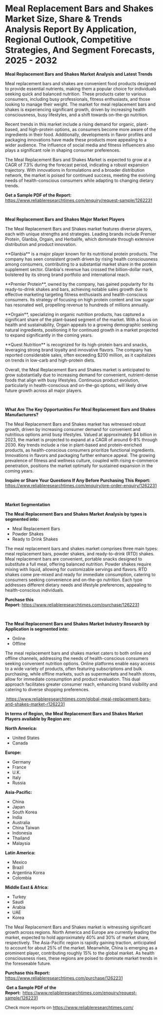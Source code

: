 <p><h1>Meal Replacement Bars and Shakes Market Size, Share & Trends Analysis Report By Application, Regional Outlook, Competitive Strategies, And Segment Forecasts, 2025 - 2032</h1></p><p><strong>Meal Replacement Bars and Shakes Market Analysis and Latest Trends</strong></p>
<p><p>Meal replacement bars and shakes are convenient food products designed to provide essential nutrients, making them a popular choice for individuals seeking quick and balanced nutrition. These products cater to various consumers, including busy professionals, fitness enthusiasts, and those looking to manage their weight. The market for meal replacement bars and shakes is experiencing significant growth, driven by increasing health consciousness, busy lifestyles, and a shift towards on-the-go nutrition.</p><p>Recent trends in this market include a rising demand for organic, plant-based, and high-protein options, as consumers become more aware of the ingredients in their food. Additionally, developments in flavor profiles and packaging innovations have made these products more appealing to a wider audience. The influence of social media and fitness influencers also plays a significant role in shaping consumer preferences.</p><p>The Meal Replacement Bars and Shakes Market is expected to grow at a CAGR of 7.3% during the forecast period, indicating a robust expansion trajectory. With innovations in formulations and a broader distribution network, the market is poised for continued success, meeting the evolving needs of health-conscious consumers while adapting to changing dietary trends.</p></p>
<p><strong>Get a Sample PDF of the Report:&nbsp;</strong> <a href="https://www.reliableresearchtimes.com/enquiry/request-sample/1262231?utm_campaign=2310&utm_medium=2&utm_source=Github&utm_content=ia&utm_term=14022025&utm_id=meal-replacement-bars-and-shakes">https://www.reliableresearchtimes.com/enquiry/request-sample/1262231</a></p>
<p>&nbsp;</p>
<p><strong>Meal Replacement Bars and Shakes Major Market Players</strong></p>
<p><p>The Meal Replacement Bars and Shakes market features diverse players, each with unique strengths and strategies. Leading brands include Premier Protein, Glanbia, Orgain, and Herbalife, which dominate through extensive distribution and product innovation.</p><p>**Glanbia** is a major player known for its nutritional protein products. The company has seen consistent growth driven by rising health consciousness among consumers, contributing to a substantial market share in the protein supplement sector. Glanbia's revenue has crossed the billion-dollar mark, bolstered by its strong brand portfolio and international reach.</p><p>**Premier Protein**, owned by the company, has gained popularity for its ready-to-drink shakes and bars, achieving notable sales growth due to effective marketing targeting fitness enthusiasts and health-conscious consumers. Its strategy of focusing on high protein content and low sugar has resonated well, propelling revenue to hundreds of millions annually.</p><p>**Orgain**, specializing in organic nutrition products, has captured a significant share of the plant-based segment of the market. With a focus on health and sustainability, Orgain appeals to a growing demographic seeking natural ingredients, positioning it for continued growth in a market projected to expand significantly in the coming years.</p><p>**Quest Nutrition** is recognized for its high-protein bars and snacks, leveraging strong brand loyalty and innovative flavors. The company has reported considerable sales, often exceeding $200 million, as it capitalizes on trends in low-carb and high-protein diets.</p><p>Overall, the Meal Replacement Bars and Shakes market is anticipated to grow substantially due to increasing demand for convenient, nutrient-dense foods that align with busy lifestyles. Continuous product evolution, particularly in health-conscious and on-the-go options, will likely drive future growth across all major players.</p></p>
<p>&nbsp;</p>
<p><strong>What Are The Key Opportunities For Meal Replacement Bars and Shakes Manufacturers?</strong></p>
<p><p>The Meal Replacement Bars and Shakes market has witnessed robust growth, driven by increasing consumer demand for convenient and nutritious options amid busy lifestyles. Valued at approximately $4 billion in 2023, the market is projected to expand at a CAGR of around 6-8% through 2030. Key trends include a rise in plant-based and protein-enriched products, as health-conscious consumers prioritize functional ingredients. Innovations in flavors and packaging further enhance appeal. The growing prevalence of fitness and wellness culture, coupled with rising e-commerce penetration, positions the market optimally for sustained expansion in the coming years.</p></p>
<p><strong>Inquire or Share Your Questions If Any Before Purchasing This Report:</strong> <a href="https://www.reliableresearchtimes.com/enquiry/pre-order-enquiry/1262231?utm_campaign=2310&utm_medium=2&utm_source=Github&utm_content=ia&utm_term=14022025&utm_id=meal-replacement-bars-and-shakes">https://www.reliableresearchtimes.com/enquiry/pre-order-enquiry/1262231</a></p>
<p>&nbsp;</p>
<p><strong>Market Segmentation</strong></p>
<p><strong>The Meal Replacement Bars and Shakes Market Analysis by types is segmented into:</strong></p>
<p><ul><li>Meal Replacement Bars</li><li>Powder Shakes</li><li>Ready to Drink Shakes</li></ul></p>
<p><p>The meal replacement bars and shakes market comprises three main types: meal replacement bars, powder shakes, and ready-to-drink (RTD) shakes. Meal replacement bars are convenient, portable snacks designed to substitute a full meal, offering balanced nutrition. Powder shakes require mixing with liquid, allowing for customizable servings and flavors. RTD shakes come pre-mixed and ready for immediate consumption, catering to consumers seeking convenience and on-the-go nutrition. Each type addresses different dietary needs and lifestyle preferences, appealing to health-conscious individuals.</p></p>
<p><strong>Purchase this Report:&nbsp;</strong><a href="https://www.reliableresearchtimes.com/purchase/1262231?utm_campaign=2310&utm_medium=2&utm_source=Github&utm_content=ia&utm_term=14022025&utm_id=meal-replacement-bars-and-shakes">https://www.reliableresearchtimes.com/purchase/1262231</a></p>
<p>&nbsp;</p>
<p><strong>The Meal Replacement Bars and Shakes Market Industry Research by Application is segmented into:</strong></p>
<p><ul><li>Online</li><li>Offline</li></ul></p>
<p><p>The meal replacement bars and shakes market caters to both online and offline channels, addressing the needs of health-conscious consumers seeking convenient nutrition options. Online platforms enable easy access to a wide variety of products, often featuring subscriptions and bulk purchasing, while offline markets, such as supermarkets and health stores, allow for immediate consumption and product evaluation. This dual approach facilitates greater consumer reach, enhancing brand visibility and catering to diverse shopping preferences.</p></p>
<p><a href="https://www.reliableresearchtimes.com/global-meal-replacement-bars-and-shakes-market-r1262231?utm_campaign=2310&utm_medium=2&utm_source=Github&utm_content=ia&utm_term=14022025&utm_id=meal-replacement-bars-and-shakes">&nbsp;https://www.reliableresearchtimes.com/global-meal-replacement-bars-and-shakes-market-r1262231</a></p>
<p><strong>In terms of Region, the Meal Replacement Bars and Shakes Market Players available by Region are:</strong></p>
<p>
    <p> <strong> North America: </strong>
        <ul>
            <li>United States</li>
            <li>Canada</li>
        </ul>
        </p> 
    <p> <strong> Europe: </strong>
        <ul>
            <li>Germany</li>
            <li>France</li>
            <li>U.K.</li>
            <li>Italy</li>
            <li>Russia</li>
        </ul>
        </p> 
    <p> <strong> Asia-Pacific: </strong>
        <ul>
            <li>China</li>
            <li>Japan</li>
            <li>South Korea</li>
            <li>India</li>
            <li>Australia</li>
            <li>China Taiwan</li>
            <li>Indonesia</li>
            <li>Thailand</li>
            <li>Malaysia</li>
        </ul>
        </p> 
    <p> <strong> Latin America: </strong>
        <ul>
            <li>Mexico</li>
            <li>Brazil</li>
            <li>Argentina Korea</li>
            <li>Colombia</li>
        </ul>
        </p> 
    <p> <strong> Middle East & Africa: </strong>
        <ul>
            <li>Turkey</li>
            <li>Saudi</li>
            <li>Arabia</li>
            <li>UAE</li>
            <li>Korea</li>
        </ul>
    </p>
    </p>
<p><p>The Meal Replacement Bars and Shakes market is witnessing significant growth across regions. North America and Europe are currently leading the market, expected to hold approximately 40% and 30% of market share, respectively. The Asia-Pacific region is rapidly gaining traction, anticipated to account for about 25% of the market. Meanwhile, China is emerging as a prominent player, contributing roughly 15% to the global market. As health consciousness rises, these regions are poised to dominate market trends in the foreseeable future.</p></p>
<p><strong>Purchase this Report: </strong><a href="https://www.reliableresearchtimes.com/purchase/1262231?utm_campaign=2310&utm_medium=2&utm_source=Github&utm_content=ia&utm_term=14022025&utm_id=meal-replacement-bars-and-shakes">https://www.reliableresearchtimes.com/purchase/1262231</a></p>
<p>&nbsp;<strong>Get a Sample PDF of the Report:&nbsp;&nbsp;</strong><a href="https://www.reliableresearchtimes.com/enquiry/request-sample/1262231?utm_campaign=2310&utm_medium=2&utm_source=Github&utm_content=ia&utm_term=14022025&utm_id=meal-replacement-bars-and-shakes">https://www.reliableresearchtimes.com/enquiry/request-sample/1262231</a></p>
<p><strong></strong></p>
<p>Check more reports on <a href="https://www.reliableresearchtimes.com/?utm_campaign=2310&utm_medium=2&utm_source=Github&utm_content=ia&utm_term=14022025&utm_id=meal-replacement-bars-and-shakes">https://www.reliableresearchtimes.com/</a></p>
